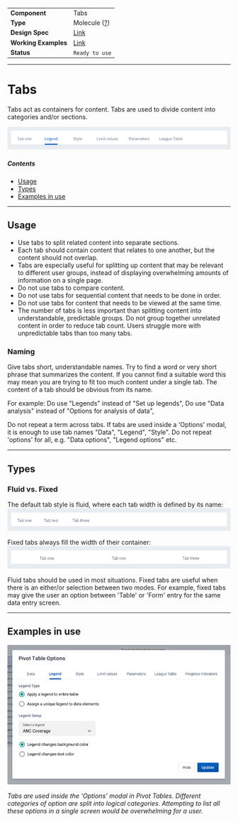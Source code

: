 |                      |                                                                                 |
| -------------------- | ------------------------------------------------------------------------------- |
| **Component**        | Tabs                                                                            |
| **Type**             | Molecule ([?](http://atomicdesign.bradfrost.com/chapter-2/))                    |
| **Design Spec**      | [Link](https://sketch.cloud/s/DwkDk/GmKbAL5)                                    |
| **Working Examples** | [Link](https://ui.dhis2.nu/demo/?path=/story/navigation-tab-bar--default-fluid) |
| **Status**           | `Ready to use`                                                                  |

---

# Tabs

Tabs act as containers for content. Tabs are used to divide content into categories and/or sections.

![](../images/tabs.png)

##### Contents

-   [Usage](#usage)
-   [Types](#types)
-   [Examples in use](#examples-in-use)

---

## Usage

-   Use tabs to split related content into separate sections.
-   Each tab should contain content that relates to one another, but the content should not overlap.
-   Tabs are especially useful for splitting up content that may be relevant to different user groups, instead of displaying overwhelming amounts of information on a single page.
-   Do not use tabs to compare content.
-   Do not use tabs for sequential content that needs to be done in order.
-   Do not use tabs for content that needs to be viewed at the same time.
-   The number of tabs is less important than splitting content into understandable, predictable groups. Do not group together unrelated content in order to reduce tab count. Users struggle more with unpredictable tabs than too many tabs.

### Naming

Give tabs short, understandable names. Try to find a word or very short phrase that summarizes the content. If you cannot find a suitable word this may mean you are trying to fit too much content under a single tab. The content of a tab should be obvious from its name.

For example:
Do use "Legends" instead of "Set up legends",
Do use "Data analysis" instead of "Options for analysis of data",

Do not repeat a term across tabs. If tabs are used inside a 'Options' modal, it is enough to use tab names "Data", "Legend", "Style". Do not repeat 'options' for all, e.g. "Data options", "Legend options" etc.

---

## Types

### Fluid vs. Fixed

The default tab style is fluid, where each tab width is defined by its name:
![](../images/tabs-fluid.png)

Fixed tabs always fill the width of their container:
![](../images/tabs-fixed.png)

Fluid tabs should be used in most situations. Fixed tabs are useful when there is an either/or selection between two modes. For example, fixed tabs may give the user an option between 'Table' or 'Form' entry for the same data entry screen.

---

## Examples in use

![](../images/tabs-example.png)

_Tabs are used inside the 'Options' modal in Pivot Tables. Different categories of option are split into logical categories. Attempting to list all these options in a single screen would be overwhelming for a user._
